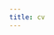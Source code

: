 ```yaml
---
title: cv
---
```

<object data="{{ site.url }}{{ site.baseurl }}/files/my_cv.pdf" width="1000" height="1000" type="application/pdf"></object>